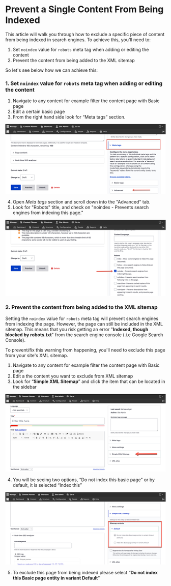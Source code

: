 # Prevent a Single Content From Being Indexed

This article will walk you through how to exclude a specific piece of content from being indexed in search engines. To achieve this, you'll need to:

1. Set `noindex` value for `robots` meta tag when adding or editing the content
2. Prevent the content from being added to the XML sitemap

So let's see below how we can achieve this:

### 1. Set `noindex` value for `robots` meta tag when adding or editing the content

1. Navigate to any content for example filter the content page with Basic page
2. Edit a certain basic page
3. From the right hand side look for “Meta tags” section.

![Meta tags section when adding/editing content](../../.gitbook/assets/meta.png)

4. Open _Meta tags_ section and scroll down into the "Advanced" tab.  
5. Look for "Robots" title, and check on "noindex - Prevents search engines from indexing this page."

![Advanced meta tags when adding/editing content](../../.gitbook/assets/robot.png)

#### 

### 2. Prevent the content from being added to the XML sitemap

Setting the `noindex` value for `robots` meta tag will prevent search engines from indexing the page. However, the page can still be included in the XML sitemap. This means that you risk getting an error "**Indexed, though blocked by robots.txt**" from the search engine console \(.i.e Google Search Console\).

To prevent/fix this warning from happening, you'll need to exclude this page from your site's XML sitemap.

1. Navigate to any content for example filter the content page with Basic page
2. Edit a the content you want to exclude from XML sitemap
3. Look for “**Simple XML Sitemap**” and click the item that can be located in the sidebar

![XML sitemap section when adding/editing content](../../.gitbook/assets/create-basic-page-test-qa-varbase-8-8-x-development-13-07-2020.png)

 4. You will be seeing two options, “Do not index this basic page” or by default, it is selected “Index this”

![](../../.gitbook/assets/sitemap.png)

5. To exclude this page from being indexed please select “**Do not index this Basic page entity in variant Default**”

